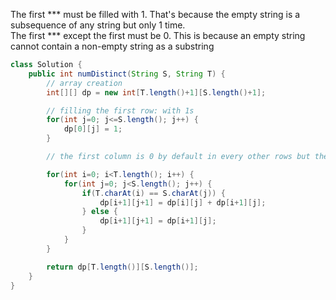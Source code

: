 The first *** must be filled with 1. That's because the empty string is a subsequence of any string but only 1 time.   
The first *** except the first must be 0. This is because an empty string cannot contain a non-empty string as a substring
```java
class Solution {
    public int numDistinct(String S, String T) {
        // array creation
        int[][] dp = new int[T.length()+1][S.length()+1];

        // filling the first row: with 1s
        for(int j=0; j<=S.length(); j++) {
            dp[0][j] = 1;
        }

        // the first column is 0 by default in every other rows but the first, which we need.

        for(int i=0; i<T.length(); i++) {
            for(int j=0; j<S.length(); j++) {
                if(T.charAt(i) == S.charAt(j)) {
                    dp[i+1][j+1] = dp[i][j] + dp[i+1][j];
                } else {
                    dp[i+1][j+1] = dp[i+1][j];
                }
            }
        }

        return dp[T.length()][S.length()];
    }
}
```
